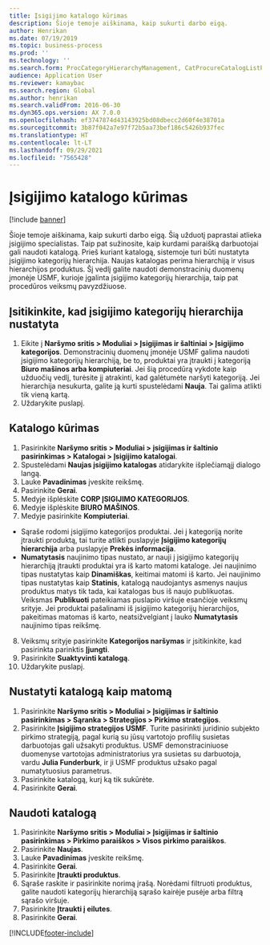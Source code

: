 ```yaml
---
title: Įsigijimo katalogo kūrimas
description: Šioje temoje aiškinama, kaip sukurti darbo eigą.
author: Henrikan
ms.date: 07/19/2019
ms.topic: business-process
ms.prod: ''
ms.technology: ''
ms.search.form: ProcCategoryHierarchyManagement, CatProcureCatalogListPage, CatProcureCatalogCreate, CatProcureCatalogEdit, SysPolicyListPage, SysPolicy, CatCatalogPolicyRule, PurchReqTableListPage, PurchReqCreate, PurchReqTable, PurchReqAddItem
audience: Application User
ms.reviewer: kamaybac
ms.search.region: Global
ms.author: henrikan
ms.search.validFrom: 2016-06-30
ms.dyn365.ops.version: AX 7.0.0
ms.openlocfilehash: ef3747874d43143925bd08dbecc2d60f4e38701a
ms.sourcegitcommit: 3b87f042a7e97f72b5aa73bef186c5426b937fec
ms.translationtype: HT
ms.contentlocale: lt-LT
ms.lasthandoff: 09/29/2021
ms.locfileid: "7565428"
---
```

# <a name="create-a-procurement-catalog"></a>Įsigijimo katalogo kūrimas

[!include [banner](../../includes/banner.md)]

Šioje temoje aiškinama, kaip sukurti darbo eigą. Šią užduotį paprastai atlieka įsigijimo specialistas. Taip pat sužinosite, kaip kurdami paraišką darbuotojai gali naudoti katalogą. Prieš kuriant katalogą, sistemoje turi būti nustatyta įsigijimo kategorijų hierarchija. Naujas katalogas perima hierarchiją ir visus hierarchijos produktus. Šį vedlį galite naudoti demonstracinių duomenų įmonėje USMF, kurioje įgalinta įsigijimo kategorijų hierarchija, taip pat procedūros veiksmų pavyzdžiuose.


## <a name="ensure-that-a-procurement-category-hierarchy-exists"></a>Įsitikinkite, kad įsigijimo kategorijų hierarchija nustatyta
1. Eikite į **Naršymo sritis > Moduliai > Įsigijimas ir šaltiniai > Įsigijimo kategorijos**. Demonstracinių duomenų įmonėje USMF galima naudoti įsigijimo kategorijų hierarchiją, be to, produktai yra įtraukti į kategoriją **Biuro mašinos arba kompiuteriai**. Jei šią procedūrą vykdote kaip užduočių vedlį, turėsite jį atrakinti, kad galėtumėte naršyti kategoriją. Jei hierarchija nesukurta, galite ją kurti spustelėdami **Nauja**. Tai galima atlikti tik vieną kartą.  
2. Uždarykite puslapį.

## <a name="create-a-catalog"></a>Katalogo kūrimas
1. Pasirinkite **Naršymo sritis > Moduliai > įsigijimas ir šaltinio pasirinkimas > Katalogai > Įsigijimo katalogai**.
2. Spustelėdami **Naujas įsigijimo katalogas** atidarykite išplečiamąjį dialogo langą.
3. Lauke **Pavadinimas** įveskite reikšmę.
4. Pasirinkite **Gerai**.
5. Medyje išplėskite **CORP ĮSIGIJIMO KATEGORIJOS**.
6. Medyje išplėskite **BIURO MAŠINOS**.
7. Medyje pasirinkite **Kompiuteriai**.

  - Sąraše rodomi įsigijimo kategorijos produktai. Jei į kategoriją norite įtraukti produktą, tai turite atlikti puslapyje **Įsigijimo kategorijų hierarchija** arba puslapyje **Prekės informacija**.  
  - **Numatytasis** naujinimo tipas nustato, ar nauji į įsigijimo kategorijų hierarchiją įtraukti produktai yra iš karto matomi kataloge. Jei naujinimo tipas nustatytas kaip **Dinamiškas**, keitimai matomi iš karto. Jei naujinimo tipas nustatytas kaip **Statinis**, katalogą naudojantys asmenys naujus produktus matys tik tada, kai katalogas bus iš naujo publikuotas. Veiksmas **Publikuoti** pateikiamas puslapio viršuje esančioje veiksmų srityje. Jei produktai pašalinami iš įsigijimo kategorijų hierarchijos, pakeitimas matomas iš karto, neatsižvelgiant į lauko **Numatytasis** naujinimo tipas reikšmę.  

8. Veiksmų srityje pasirinkite **Kategorijos naršymas** ir įsitikinkite, kad pasirinkta parinktis **Įjungti**.
9. Pasirinkite **Suaktyvinti katalogą**.
10. Uždarykite puslapį.

## <a name="make-the-catalog-visible"></a>Nustatyti katalogą kaip matomą
1. Pasirinkite **Naršymo sritis > Moduliai > Įsigijimas ir šaltinio pasirinkimas > Sąranka > Strategijos > Pirkimo strategijos**.
2. Pasirinkite **Įsigijimo strategijos USMF**. Turite pasirinkti juridinio subjekto pirkimo strategiją, pagal kurią su jūsų vartotojo profilių susietas darbuotojas gali užsakyti produktus. USMF demonstraciniuose duomenyse vartotojas administratorius yra susietas su darbuotoja, vardu **Julia Funderburk**, ir ji USMF produktus užsako pagal numatytuosius parametrus.  
3. Pasirinkite katalogą, kurį ką tik sukūrėte.
4. Pasirinkite **Gerai**.

## <a name="use-the-catalog"></a>Naudoti katalogą
1. Pasirinkite **Naršymo sritis > Moduliai > Įsigijimas ir šaltinio pasirinkimas > Pirkimo paraiškos > Visos pirkimo paraiškos**.
2. Pasirinkite **Naujas**.
3. Lauke **Pavadinimas** įveskite reikšmę.
4. Pasirinkite **Gerai**.
5. Pasirinkite **Įtraukti produktus**.
6. Sąraše raskite ir pasirinkite norimą įrašą. Norėdami filtruoti produktus, galite naudoti kategorijų hierarchiją sąrašo kairėje pusėje arba filtrą sąrašo viršuje.  
7. Pasirinkite **Įtraukti į eilutes**.
8. Pasirinkite **Gerai**.



[!INCLUDE[footer-include](../../../includes/footer-banner.md)]